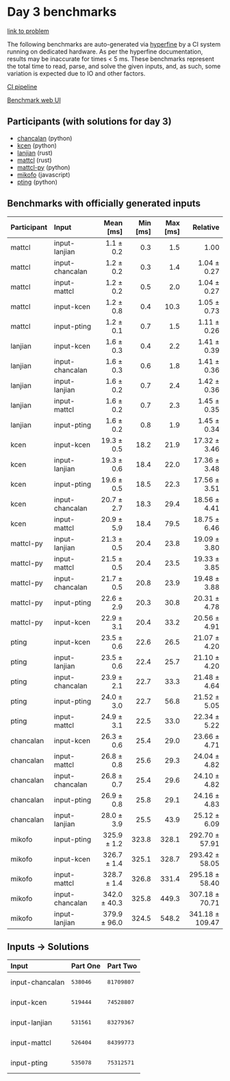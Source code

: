 # Day 3 benchmarks

[link to problem](https://adventofcode.com/2023/day/3)

The following benchmarks are auto-generated via
[hyperfine](https://github.com/sharkdp/hyperfine) by a CI system running on
dedicated hardware. As per the hyperfine documentation, results may be
inaccurate for times < 5 ms. These benchmarks represent the total time to read,
parse, and solve the given inputs, and, as such, some variation is expected due
to IO and other factors.

[CI pipeline](http://ci.papercode.net:8080/teams/main/pipelines/aoc2023)

[Benchmark web UI](https://aoc.ancalagon.black)


## Participants (with solutions for day 3)

- [chancalan](https://github.com/chancalan/aoc2023) (python)
- [kcen](https://github.com/kcen/aoc2023) (python)
- [lanjian](https://github.com/lanjian/aoc-2023) (rust)
- [mattcl](https://github.com/mattcl/aoc2023) (rust)
- [mattcl-py](https://github.com/mattcl/aoc2023-py) (python)
- [mikofo](https://github.com/mikofo/advent-of-code-2023) (javascript)
- [pting](https://github.com/pting/aoc2023) (python)


## Benchmarks with officially generated inputs

| Participant | Input | Mean [ms] | Min [ms] | Max [ms] | Relative |
|:---|:---|---:|---:|---:|---:|
| mattcl | input-lanjian | 1.1 ± 0.2 | 0.3 | 1.5 | 1.00 |
| mattcl | input-chancalan | 1.2 ± 0.2 | 0.3 | 1.4 | 1.04 ± 0.27 |
| mattcl | input-mattcl | 1.2 ± 0.2 | 0.5 | 2.0 | 1.04 ± 0.27 |
| mattcl | input-kcen | 1.2 ± 0.8 | 0.4 | 10.3 | 1.05 ± 0.73 |
| mattcl | input-pting | 1.2 ± 0.1 | 0.7 | 1.5 | 1.11 ± 0.26 |
| lanjian | input-kcen | 1.6 ± 0.3 | 0.4 | 2.2 | 1.41 ± 0.39 |
| lanjian | input-chancalan | 1.6 ± 0.3 | 0.6 | 1.8 | 1.41 ± 0.36 |
| lanjian | input-lanjian | 1.6 ± 0.2 | 0.7 | 2.4 | 1.42 ± 0.36 |
| lanjian | input-mattcl | 1.6 ± 0.2 | 0.7 | 2.3 | 1.45 ± 0.35 |
| lanjian | input-pting | 1.6 ± 0.2 | 0.8 | 1.9 | 1.45 ± 0.34 |
| kcen | input-kcen | 19.3 ± 0.5 | 18.2 | 21.9 | 17.32 ± 3.46 |
| kcen | input-lanjian | 19.3 ± 0.6 | 18.4 | 22.0 | 17.36 ± 3.48 |
| kcen | input-pting | 19.6 ± 0.5 | 18.5 | 22.3 | 17.56 ± 3.51 |
| kcen | input-chancalan | 20.7 ± 2.7 | 18.3 | 29.4 | 18.56 ± 4.41 |
| kcen | input-mattcl | 20.9 ± 5.9 | 18.4 | 79.5 | 18.75 ± 6.46 |
| mattcl-py | input-lanjian | 21.3 ± 0.5 | 20.4 | 23.8 | 19.09 ± 3.80 |
| mattcl-py | input-mattcl | 21.5 ± 0.5 | 20.4 | 23.5 | 19.33 ± 3.85 |
| mattcl-py | input-chancalan | 21.7 ± 0.5 | 20.8 | 23.9 | 19.48 ± 3.88 |
| mattcl-py | input-pting | 22.6 ± 2.9 | 20.3 | 30.8 | 20.31 ± 4.78 |
| mattcl-py | input-kcen | 22.9 ± 3.1 | 20.4 | 33.2 | 20.56 ± 4.91 |
| pting | input-kcen | 23.5 ± 0.6 | 22.6 | 26.5 | 21.07 ± 4.20 |
| pting | input-lanjian | 23.5 ± 0.6 | 22.4 | 25.7 | 21.10 ± 4.20 |
| pting | input-chancalan | 23.9 ± 2.1 | 22.7 | 33.3 | 21.48 ± 4.64 |
| pting | input-pting | 24.0 ± 3.0 | 22.7 | 56.8 | 21.52 ± 5.05 |
| pting | input-mattcl | 24.9 ± 3.1 | 22.5 | 33.0 | 22.34 ± 5.22 |
| chancalan | input-kcen | 26.3 ± 0.6 | 25.4 | 29.0 | 23.66 ± 4.71 |
| chancalan | input-mattcl | 26.8 ± 0.8 | 25.6 | 29.3 | 24.04 ± 4.82 |
| chancalan | input-chancalan | 26.8 ± 0.7 | 25.4 | 29.6 | 24.10 ± 4.82 |
| chancalan | input-pting | 26.9 ± 0.8 | 25.8 | 29.1 | 24.16 ± 4.83 |
| chancalan | input-lanjian | 28.0 ± 3.9 | 25.5 | 43.9 | 25.12 ± 6.09 |
| mikofo | input-pting | 325.9 ± 1.2 | 323.8 | 328.1 | 292.70 ± 57.91 |
| mikofo | input-kcen | 326.7 ± 1.4 | 325.1 | 328.7 | 293.42 ± 58.05 |
| mikofo | input-mattcl | 328.7 ± 1.4 | 326.8 | 331.4 | 295.18 ± 58.40 |
| mikofo | input-chancalan | 342.0 ± 40.3 | 325.8 | 449.3 | 307.18 ± 70.71 |
| mikofo | input-lanjian | 379.9 ± 96.0 | 324.5 | 548.2 | 341.18 ± 109.47 |


## Inputs -> Solutions

| Input | Part One | Part Two |
|:---|:---|:---|
|input-chancalan|<pre>538046</pre>|<pre>81709807</pre>|
|input-kcen|<pre>519444</pre>|<pre>74528807</pre>|
|input-lanjian|<pre>531561</pre>|<pre>83279367</pre>|
|input-mattcl|<pre>526404</pre>|<pre>84399773</pre>|
|input-pting|<pre>535078</pre>|<pre>75312571</pre>|